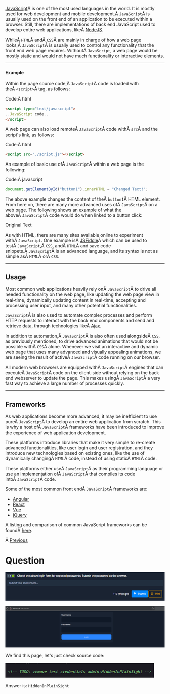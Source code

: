 ﻿---
sticker: lucide//curly-braces
---

[JavaScript](https://en.wikipedia.org/wiki/JavaScript)Â is one of the most used languages in the world. It is mostly used for web development and mobile development.Â `JavaScript`Â is usually used on the front end of an application to be executed within a browser. Still, there are implementations of back end JavaScript used to develop entire web applications, likeÂ [NodeJS](https://nodejs.org/en/about/).

WhileÂ `HTML`Â andÂ `CSS`Â are mainly in charge of how a web page looks,Â `JavaScript`Â is usually used to control any functionality that the front end web page requires. WithoutÂ `JavaScript`, a web page would be mostly static and would not have much functionality or interactive elements.

---

#### Example

Within the page source code,Â `JavaScript`Â code is loaded with theÂ `<script>`Â tag, as follows:

Code:Â html

```html
<script type="text/javascript">
..JavaScript code..
</script>
```

A web page can also load remoteÂ `JavaScript`Â code withÂ `src`Â and the script's link, as follows:

Code:Â html

```html
<script src="./script.js"></script>
```

An example of basic use ofÂ `JavaScript`Â within a web page is the following:

Code:Â javascript

```javascript
document.getElementById("button1").innerHTML = "Changed Text!";
```

The above example changes the content of theÂ `button1`Â HTML element. From here on, there are many more advanced uses ofÂ `JavaScript`Â on a web page. The following shows an example of what the aboveÂ `JavaScript`Â code would do when linked to a button click:

Original Text

As with HTML, there are many sites available online to experiment withÂ `JavaScript`. One example isÂ [JSFiddle](https://jsfiddle.net/)Â which can be used to testÂ `JavaScript`,Â `CSS`, andÂ `HTML`Â and save code snippets.Â `JavaScript`Â is an advanced language, and its syntax is not as simple asÂ `HTML`Â orÂ `CSS`.

---

## Usage

Most common web applications heavily rely onÂ `JavaScript`Â to drive all needed functionality on the web page, like updating the web page view in real-time, dynamically updating content in real-time, accepting and processing user input, and many other potential functionalities.

`JavaScript`Â is also used to automate complex processes and perform HTTP requests to interact with the back end components and send and retrieve data, through technologies likeÂ [Ajax](https://en.wikipedia.org/wiki/Ajax_(programming)).

In addition to automation,Â `JavaScript`Â is also often used alongsideÂ `CSS`, as previously mentioned, to drive advanced animations that would not be possible withÂ `CSS`Â alone. Whenever we visit an interactive and dynamic web page that uses many advanced and visually appealing animations, we are seeing the result of activeÂ `JavaScript`Â code running on our browser.

All modern web browsers are equipped withÂ `JavaScript`Â engines that can executeÂ `JavaScript`Â code on the client-side without relying on the back end webserver to update the page. This makes usingÂ `JavaScript`Â a very fast way to achieve a large number of processes quickly.

---

## Frameworks

As web applications become more advanced, it may be inefficient to use pureÂ `JavaScript`Â to develop an entire web application from scratch. This is why a host ofÂ `JavaScript`Â frameworks have been introduced to improve the experience of web application development.

These platforms introduce libraries that make it very simple to re-create advanced functionalities, like user login and user registration, and they introduce new technologies based on existing ones, like the use of dynamically changingÂ `HTML`Â code, instead of using staticÂ `HTML`Â code.

These platforms either useÂ `JavaScript`Â as their programming language or use an implementation ofÂ `JavaScript`Â that compiles its code intoÂ `JavaScript`Â code.

Some of the most common front endÂ `JavaScript`Â frameworks are:

- [Angular](https://www.w3schools.com/angular/angular_intro.asp)
- [React](https://www.w3schools.com/react/react_intro.asp)
- [Vue](https://www.w3schools.com/whatis/whatis_vue.asp)
- [jQuery](https://www.w3schools.com/jquery/)

A listing and comparison of common JavaScript frameworks can be foundÂ [here](https://en.wikipedia.org/wiki/Comparison_of_JavaScript_frameworks).

Â [Previous](https://academy.hackthebox.com/module/75/section/754)

# Question

![Pasted image 20250122181504.png](../../../../IMAGES/Pasted%20image%2020250122181504.png)

![Pasted image 20250122181527.png](../../../../IMAGES/Pasted%20image%2020250122181527.png)

We find this page, let's just check source code:

![Pasted image 20250122181549.png](../../../../IMAGES/Pasted%20image%2020250122181549.png)

Answer is: `HiddenInPlainSight`
